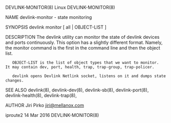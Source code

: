DEVLINK-MONITOR(8)							     Linux							    DEVLINK-MONITOR(8)

NAME
       devlink-monitor - state monitoring

SYNOPSIS
       devlink monitor [ all | OBJECT-LIST ]

DESCRIPTION
       The devlink utility can monitor the state of devlink devices and ports continuously. This option has a slightly different format. Namely, the monitor
       command is the first in the command line and then the object list.

       OBJECT-LIST is the list of object types that we want to monitor.	 It may contain dev, port, health, trap, trap-group, trap-policer.

       devlink opens Devlink Netlink socket, listens on it and dumps state changes.

SEE ALSO
       devlink(8), devlink-dev(8), devlink-sb(8), devlink-port(8), devlink-health(8), devlink-trap(8),

AUTHOR
       Jiri Pirko <jiri@mellanox.com>

iproute2								  14 Mar 2016							    DEVLINK-MONITOR(8)
